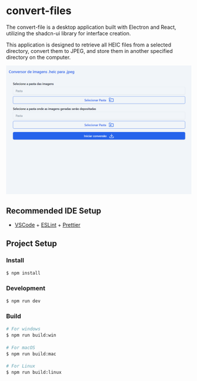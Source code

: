 # convert-files

The convert-file is a desktop application built with Electron and React, utilizing the shadcn-ui library for interface creation.

This application is designed to retrieve all HEIC files from a selected directory, convert them to JPEG, and store them in another specified directory on the computer.

![Aplicação](./images/app.png)

## Recommended IDE Setup

- [VSCode](https://code.visualstudio.com/) + [ESLint](https://marketplace.visualstudio.com/items?itemName=dbaeumer.vscode-eslint) + [Prettier](https://marketplace.visualstudio.com/items?itemName=esbenp.prettier-vscode)

## Project Setup

### Install

```bash
$ npm install
```

### Development

```bash
$ npm run dev
```

### Build

```bash
# For windows
$ npm run build:win

# For macOS
$ npm run build:mac

# For Linux
$ npm run build:linux
```
